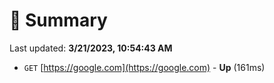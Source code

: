 # 📖 Summary
Last updated: **3/21/2023, 10:54:43 AM**

- `GET` [https://google.com](https://google.com) - **Up** (161ms)
